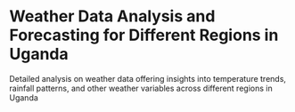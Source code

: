 # Weather Data Analysis and Forecasting for Different Regions in Uganda
Detailed analysis on weather data offering insights into temperature trends, rainfall patterns, and other weather variables across different regions in Uganda

